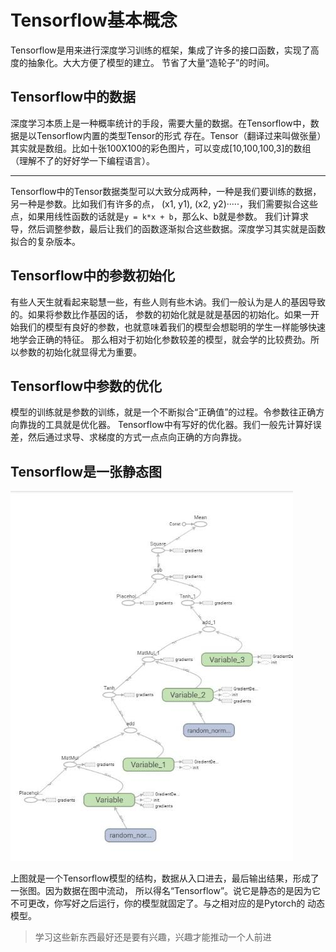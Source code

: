 # Tensorflow基本概念

Tensorflow是用来进行深度学习训练的框架，集成了许多的接口函数，实现了高度的抽象化。大大方便了模型的建立。
节省了大量“造轮子”的时间。

## Tensorflow中的数据
深度学习本质上是一种概率统计的手段，需要大量的数据。在Tensorflow中，数据是以Tensorflow内置的类型Tensor的形式
存在。Tensor（翻译过来叫做张量）其实就是数组。比如十张100X100的彩色图片，可以变成[10,100,100,3]的数组（理解不了的好好学一下编程语言）。

---
Tensorflow中的Tensor数据类型可以大致分成两种，一种是我们要训练的数据，另一种是参数。比如我们有许多的点，
(x1, y1), (x2, y2)·····，我们需要拟合这些点，如果用线性函数的话就是`y = k*x + b`，那么k、b就是参数。
我们计算求导，然后调整参数，最后让我们的函数逐渐拟合这些数据。深度学习其实就是函数拟合的复杂版本。

## Tensorflow中的参数初始化
有些人天生就看起来聪慧一些，有些人则有些木讷。我们一般认为是人的基因导致的。如果将参数比作基因的话，
参数的初始化就是就是基因的初始化。如果一开始我们的模型有良好的参数，也就意味着我们的模型会想聪明的学生一样能够快速地学会正确的特征。
那么相对于初始化参数较差的模型，就会学的比较费劲。所以参数的初始化就显得尤为重要。

## Tensorflow中参数的优化
模型的训练就是参数的训练，就是一个不断拟合“正确值”的过程。令参数往正确方向靠拢的工具就是优化器。
Tensorflow中有写好的优化器。我们一般先计算好误差，然后通过求导、求梯度的方式一点点向正确的方向靠拢。

## Tensorflow是一张静态图
![](tensorflow基本理解_files/1.jpg)

上图就是一个Tensorflow模型的结构，数据从入口进去，最后输出结果，形成了一张图。因为数据在图中流动，
所以得名“Tensorflow”。说它是静态的是因为它不可更改，你写好之后运行，你的模型就固定了。与之相对应的是Pytorch的
动态模型。

>学习这些新东西最好还是要有兴趣，兴趣才能推动一个人前进